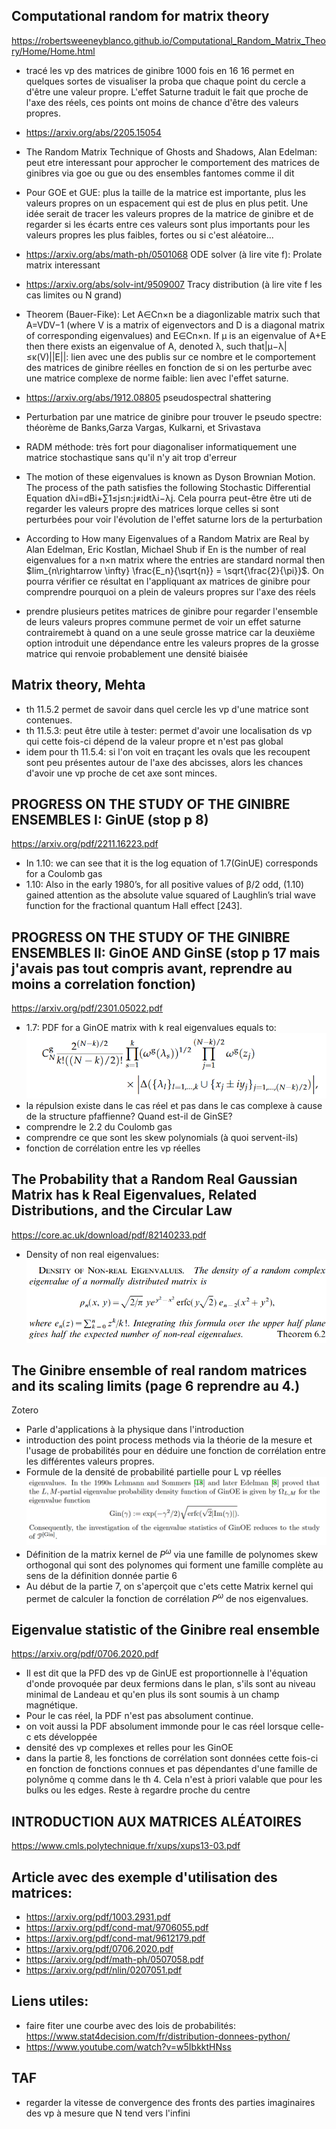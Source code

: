 ## Computational random for matrix theory
https://robertsweeneyblanco.github.io/Computational_Random_Matrix_Theory/Home/Home.html

- tracé les vp des matrices de ginibre 1000 fois en 16 16 permet en quelques sortes de visualiser la proba que chaque point du cercle a d'être une valeur propre. L'effet Saturne traduit le fait que proche de l'axe des réels, ces points ont moins de chance d'être des valeurs propres.
- https://arxiv.org/abs/2205.15054
- The Random Matrix Technique of Ghosts and Shadows, Alan Edelman: peut etre interessant pour approcher le comportement des matrices de ginibres via goe ou gue ou des ensembles fantomes comme il dit
- Pour GOE et GUE: plus la taille de la matrice est importante, plus les valeurs propres on un espacement qui est de plus en plus petit. Une idée serait de tracer les valeurs propres de la matrice de ginibre et de regarder si les écarts entre ces valeurs sont plus importants pour les valeurs propres les plus faibles, fortes ou si c'est aléatoire...
- https://arxiv.org/abs/math-ph/0501068 ODE solver (à lire vite f): Prolate matrix interessant 
- https://arxiv.org/abs/solv-int/9509007 Tracy distribution (à lire vite f les cas limites ou N grand)
- Theorem (Bauer-Fike): Let A∈Cn×n be a diagonlizable matrix such that A=VDV−1 (where V is a matrix of eigenvectors and D is a diagonal matrix of corresponding eigenvalues) and E∈Cn×n. If μ is an eigenvalue of A+E then there exists an eigenvalue of A, denoted λ, such that|μ−λ|≤κ(V)||E||: lien avec une des publis sur ce nombre et le comportement des matrices de ginibre réelles en fonction de si on les perturbe avec une matrice complexe de norme faible: lien avec l'effet saturne.
- https://arxiv.org/abs/1912.08805 pseudospectral shattering
- Perturbation par une matrice de ginibre pour trouver le pseudo spectre: théorème de Banks,Garza Vargas, Kulkarni, et Srivastava
- RADM méthode: très fort pour diagonaliser informatiquement une matrice stochastique sans qu'il n'y ait trop d'erreur

- The motion of these eigenvalues is known as Dyson Brownian Motion. The process of the path satisfies the following Stochastic Differential Equation dλi=dBi+∑1≤j≤n:j≠idtλi−λj. Cela pourra peut-être être uti de regarder les valeurs propre des matrices lorque celles si sont perturbées pour voir l'évolution de l'effet saturne lors de la perturbation
- According to How many Eigenvalues of a Random Matrix are Real by Alan Edelman, Eric Kostlan, Michael Shub if En is the number of real eigenvalues for a n×n matrix where the entries are standard normal then $lim_{n\rightarrow \infty} \frac{E_n}{\sqrt{n}} = \sqrt{\frac{2}{\pi}}$. On pourra vérifier ce résultat en l'appliquant ax matrices de ginibre pour comprendre pourquoi on a plein de valeurs propres sur l'axe des réels
- prendre plusieurs petites matrices de ginibre pour regarder l'ensemble de leurs valeurs propres commune permet de voir un effet saturne contrairemebt à quand on a une seule grosse matrice car la deuxième option introduit une dépendance entre les valeurs propres de la grosse matrice qui renvoie probablement une densité biaisée



## Matrix theory, Mehta
- th 11.5.2 permet de savoir dans quel cercle les vp d'une matrice sont contenues.
- th 11.5.3: peut être utile à tester: permet d'avoir une localisation ds vp qui cette fois-ci dépend de la valeur propre et n'est pas global
- idem pour th 11.5.4: si l'on voit en traçant les ovals que les recoupent sont peu présentes autour de l'axe des abcisses, alors les chances d'avoir une vp proche de cet axe sont minces.



## PROGRESS ON THE STUDY OF THE GINIBRE ENSEMBLES I: GinUE (stop p 8)
https://arxiv.org/pdf/2211.16223.pdf
- In 1.10: we can see that it is the log equation of 1.7(GinUE) corresponds for a Coulomb gas
- 1.10: Also in the early 1980’s, for all positive values of β/2 odd, (1.10) gained attention as
the absolute value squared of Laughlin’s trial wave function for the fractional quantum Hall
effect [243].



## PROGRESS ON THE STUDY OF THE GINIBRE ENSEMBLES II: GinOE AND GinSE (stop p 17 mais j'avais pas tout compris avant, reprendre au moins a correlation fonction)
https://arxiv.org/pdf/2301.05022.pdf
- 1.7: PDF for a GinOE matrix with k real eigenvalues equals to: ![Alt text](PDF_GinOE.png)
- la répulsion existe dans le cas réel et pas dans le cas complexe à cause de la structure pfaffienne? Quand est-il de GinSE?
- comprendre le 2.2 du Coulomb gas
- comprendre ce que sont les skew polynomials (à quoi servent-ils)
- fonction de corrélation entre les vp réelles



## The Probability that a Random Real Gaussian Matrix has k Real Eigenvalues, Related Distributions, and the Circular Law
https://core.ac.uk/download/pdf/82140233.pdf
- Density of non real eigenvalues: ![Alt text](density_of_non_real_eigenvalues.png)



## The Ginibre ensemble of real random matrices and its scaling limits (page 6 reprendre au 4.)
Zotero

- Parle d'applications à la physique dans l'introduction
- introduction des point process methods via la théorie de la mesure et l'usage de probabilités pour en déduire une fonction de corrélation entre les différentes valeurs propres.
- Formule de la densité de probabilité partielle pour L vp réelles ![Alt text](PartialPDF_GinOE.png)
- Définition de la matrix kernel de $P^{\omega}$ via une famille de polynomes skew orthogonal qui sont des polynomes qui forment une famille complète au sens de la définition donnée partie 6
- Au début de la partie 7, on s'aperçoit que c'ets cette Matrix kernel qui permet de calculer la fonction de corrélation $P^{\omega}$ de nos eigenvalues.

## Eigenvalue statistic of the Ginibre real ensemble
https://arxiv.org/pdf/0706.2020.pdf

- Il est dit que la PFD des vp de GinUE est proportionnelle à l'équation d'onde provoquée par deux fermions dans le plan, s'ils sont au niveau minimal de Landeau et qu'en plus ils sont soumis à un champ magnétique.
- Pour le cas réel, la PDF n'est pas absolument continue.
- on voit aussi la PDF absolument immonde pour le cas réel lorsque celle-c ets développée
- densité des vp complexes et relles pour les GinOE
- dans la partie 8, les fonctions de corrélation sont données cette fois-ci en fonction de fonctions connues et pas dépendantes d'une famille de polynôme q comme dans le th 4. Cela n'est à priori valable que pour les bulks ou les edges. Reste à regardre proche du centre

## INTRODUCTION AUX MATRICES ALÉATOIRES
https://www.cmls.polytechnique.fr/xups/xups13-03.pdf

## Article avec des exemple d'utilisation des matrices:
- https://arxiv.org/pdf/1003.2931.pdf
- https://arxiv.org/pdf/cond-mat/9706055.pdf
- https://arxiv.org/pdf/cond-mat/9612179.pdf
- https://arxiv.org/pdf/0706.2020.pdf
- https://arxiv.org/pdf/math-ph/0507058.pdf
- https://arxiv.org/pdf/nlin/0207051.pdf

## Liens utiles:
- faire fiter une courbe avec des lois de probabilités: https://www.stat4decision.com/fr/distribution-donnees-python/
- https://www.youtube.com/watch?v=w5IbkktHNss

## TAF
- regarder la vitesse de convergence des fronts des parties imaginaires des vp à mesure que N tend vers l'infini 


